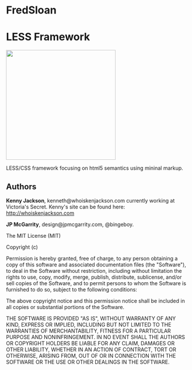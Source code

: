 FredSloan
=========

<h1>LESS Framework</h1>


<img src="http://jpmcgarrity.com/upload/fredsloan1.jpg" width="300" height="auto">


LESS/CSS framework focusing on html5 semantics using mininal markup.

<h2>Authors</h2>

<p>
<strong>Kenny Jackson</strong>, kenneth@whoiskenjackson.com currently working at Victoria's Secret. Kenny's site can be found here: <a href="whoiskenjackson.com">http://whoiskenjackson.com</a>

<p>
<strong>JP McGarrity</strong>, design@jpmcgarrity.com, @bingeboy.




The MIT License (MIT)
 
Copyright (c) <year> <copyright holders>
 
Permission is hereby granted, free of charge, to any person obtaining a copy
of this software and associated documentation files (the "Software"), to deal
in the Software without restriction, including without limitation the rights
to use, copy, modify, merge, publish, distribute, sublicense, and/or sell
copies of the Software, and to permit persons to whom the Software is
furnished to do so, subject to the following conditions:
 
The above copyright notice and this permission notice shall be included in
all copies or substantial portions of the Software.
 
THE SOFTWARE IS PROVIDED "AS IS", WITHOUT WARRANTY OF ANY KIND, EXPRESS OR
IMPLIED, INCLUDING BUT NOT LIMITED TO THE WARRANTIES OF MERCHANTABILITY,
FITNESS FOR A PARTICULAR PURPOSE AND NONINFRINGEMENT. IN NO EVENT SHALL THE
AUTHORS OR COPYRIGHT HOLDERS BE LIABLE FOR ANY CLAIM, DAMAGES OR OTHER
LIABILITY, WHETHER IN AN ACTION OF CONTRACT, TORT OR OTHERWISE, ARISING FROM,
OUT OF OR IN CONNECTION WITH THE SOFTWARE OR THE USE OR OTHER DEALINGS IN
THE SOFTWARE.
